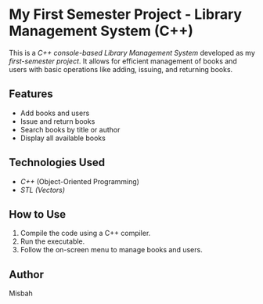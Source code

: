 # My First Semester Project - Library Management System (C++)

This is a *C++ console-based Library Management System* developed as my *first-semester project*. It allows for efficient management of books and users with basic operations like adding, issuing, and returning books.

## Features
- Add books and users
- Issue and return books
- Search books by title or author
- Display all available books

## Technologies Used
- *C++* (Object-Oriented Programming)
- *STL (Vectors)*

## How to Use
1. Compile the code using a C++ compiler.
2. Run the executable.
3. Follow the on-screen menu to manage books and users.

## Author
Misbah
